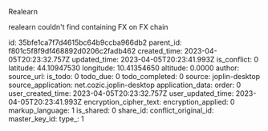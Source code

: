 Realearn

realearn couldn't find containing FX on FX chain

id: 35bfe1ca7f7d4615bc64b9ccba966db2
parent_id: f801c5f8f9df468892d0206c2fadb462
created_time: 2023-04-05T20:23:32.757Z
updated_time: 2023-04-05T20:23:41.993Z
is_conflict: 0
latitude: 44.10947530
longitude: 10.41354650
altitude: 0.0000
author: 
source_url: 
is_todo: 0
todo_due: 0
todo_completed: 0
source: joplin-desktop
source_application: net.cozic.joplin-desktop
application_data: 
order: 0
user_created_time: 2023-04-05T20:23:32.757Z
user_updated_time: 2023-04-05T20:23:41.993Z
encryption_cipher_text: 
encryption_applied: 0
markup_language: 1
is_shared: 0
share_id: 
conflict_original_id: 
master_key_id: 
type_: 1
